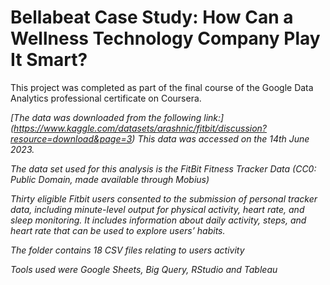 # Bellabeat Case Study: How Can a Wellness Technology Company Play It Smart?

This project was completed as part of the final course of the Google Data Analytics professional certificate on Coursera.

*[The data was downloaded from the following link:]  (https://www.kaggle.com/datasets/arashnic/fitbit/discussion?resource=download&page=3) This data was accessed on the 14th June 2023.*

*The data set used for this analysis is the FitBit Fitness Tracker Data (CC0: Public Domain, made available through Mobius)*

*Thirty eligible Fitbit users consented to the submission of personal tracker data, including minute-level output for physical activity, heart rate, and sleep monitoring. It includes information about daily activity, steps, and heart rate that can be used to explore users’ habits.*

*The folder contains 18 CSV files relating to users activity*

*Tools used were Google Sheets, Big Query, RStudio and Tableau*
